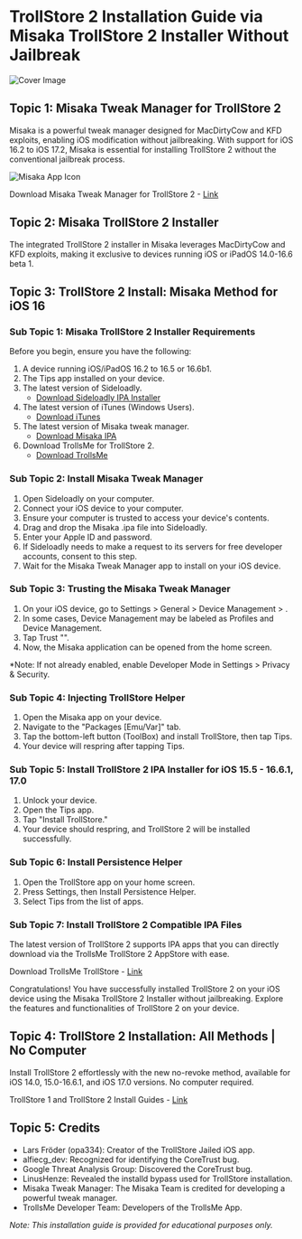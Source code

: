 # TrollStore 2 Installation Guide via Misaka TrollStore 2 Installer Without Jailbreak

![Cover Image](link_to_cover_image)

## Topic 1: Misaka Tweak Manager for TrollStore 2

Misaka is a powerful tweak manager designed for MacDirtyCow and KFD exploits, enabling iOS modification without jailbreaking. With support for iOS 16.2 to iOS 17.2, Misaka is essential for installing TrollStore 2 without the conventional jailbreak process.

![Misaka App Icon](https://iexmo.com/updates/misaka-ipa-ios/)

Download Misaka Tweak Manager for TrollStore 2 - [Link](https://iexmo.com/updates/misaka-ipa-ios/)

## Topic 2: Misaka TrollStore 2 Installer

The integrated TrollStore 2 installer in Misaka leverages MacDirtyCow and KFD exploits, making it exclusive to devices running iOS or iPadOS 14.0-16.6 beta 1.

## Topic 3: TrollStore 2 Install: Misaka Method for iOS 16

### Sub Topic 1: Misaka TrollStore 2 Installer Requirements

Before you begin, ensure you have the following:

1. A device running iOS/iPadOS 16.2 to 16.5 or 16.6b1.
2. The Tips app installed on your device.
3. The latest version of Sideloadly.
   - [Download Sideloadly IPA Installer](https://iexmo.com/sideloadly/)
4. The latest version of iTunes (Windows Users).
   - [Download iTunes](https://www.apple.com/itunes/download/win32)
5. The latest version of Misaka tweak manager.
   - [Download Misaka IPA](https://iexmo.com/updates/misaka-ipa-ios/)
6. Download TrollsMe for TrollStore 2.
   - [Download TrollsMe](https://iospack.com/apps/trollsme-trollstore/)

### Sub Topic 2: Install Misaka Tweak Manager

1. Open Sideloadly on your computer.
2. Connect your iOS device to your computer.
3. Ensure your computer is trusted to access your device's contents.
4. Drag and drop the Misaka .ipa file into Sideloadly.
5. Enter your Apple ID and password.
6. If Sideloadly needs to make a request to its servers for free developer accounts, consent to this step.
7. Wait for the Misaka Tweak Manager app to install on your iOS device.

### Sub Topic 3: Trusting the Misaka Tweak Manager

1. On your iOS device, go to Settings > General > Device Management > <Your Apple ID>.
2. In some cases, Device Management may be labeled as Profiles and Device Management.
3. Tap Trust "<Your Apple ID>".
4. Now, the Misaka application can be opened from the home screen.

*Note: If not already enabled, enable Developer Mode in Settings > Privacy & Security.

### Sub Topic 4: Injecting TrollStore Helper

1. Open the Misaka app on your device.
2. Navigate to the "Packages [Emu/Var]" tab.
3. Tap the bottom-left button (ToolBox) and install TrollStore, then tap Tips.
4. Your device will respring after tapping Tips.

### Sub Topic 5: Install TrollStore 2 IPA Installer for iOS 15.5 - 16.6.1, 17.0

1. Unlock your device.
2. Open the Tips app.
3. Tap "Install TrollStore."
4. Your device should respring, and TrollStore 2 will be installed successfully.

### Sub Topic 6: Install Persistence Helper

1. Open the TrollStore app on your home screen.
2. Press Settings, then Install Persistence Helper.
3. Select Tips from the list of apps.

### Sub Topic 7: Install TrollStore 2 Compatible IPA Files

The latest version of TrollStore 2 supports IPA apps that you can directly download via the TrollsMe TrollStore 2 AppStore with ease.

Download TrollsMe TrollStore - [Link](https://iospack.com/apps/trollsme-trollstore/)

Congratulations! You have successfully installed TrollStore 2 on your iOS device using the Misaka TrollStore 2 Installer without jailbreaking. Explore the features and functionalities of TrollStore 2 on your device.

## Topic 4: TrollStore 2 Installation: All Methods | No Computer

Install TrollStore 2 effortlessly with the new no-revoke method, available for iOS 14.0, 15.0-16.6.1, and iOS 17.0 versions. No computer required.

TrollStore 1 and TrollStore 2 Install Guides - [Link](https://iexmo.com/updates/trollstore/)

## Topic 5: Credits

- Lars Fröder (opa334): Creator of the TrollStore Jailed iOS app.
- alfiecg_dev: Recognized for identifying the CoreTrust bug.
- Google Threat Analysis Group: Discovered the CoreTrust bug.
- LinusHenze: Revealed the installd bypass used for TrollStore installation.
- Misaka Tweak Manager: The Misaka Team is credited for developing a powerful tweak manager.
- TrollsMe Developer Team: Developers of the TrollsMe App.

*Note: This installation guide is provided for educational purposes only.*
